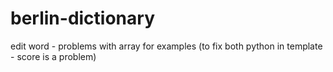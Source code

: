 # berlin-dictionary


edit word - problems with array for examples (to fix both python in template - score is a problem)